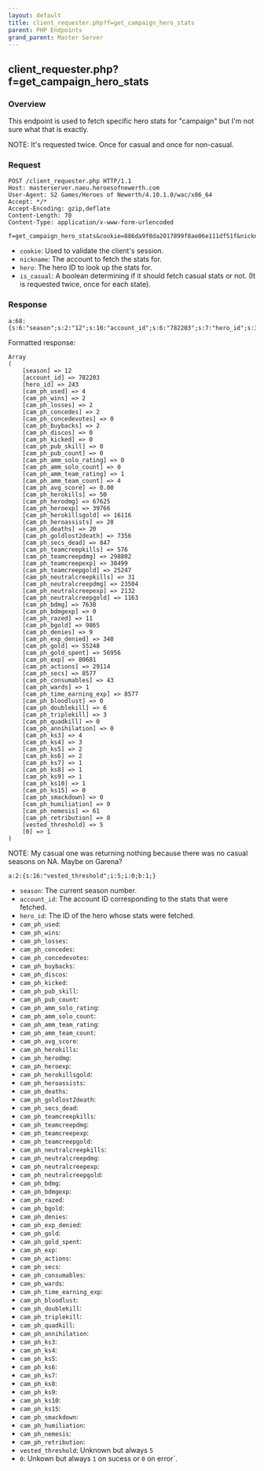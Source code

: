 ```yaml
---
layout: default
title: client_requester.php?f=get_campaign_hero_stats
parent: PHP Endpoints
grand_parent: Master Server
---
```


## client_requester.php?f=get_campaign_hero_stats

### Overview

This endpoint is used to fetch specific hero stats for "campaign" but I'm not sure
what that is exactly.

NOTE: It's requested twice. Once for casual and once for non-casual.

### Request

```
POST /client_requester.php HTTP/1.1
Host: masterserver.naeu.heroesofnewerth.com
User-Agent: S2 Games/Heroes of Newerth/4.10.1.0/wac/x86_64
Accept: */*
Accept-Encoding: gzip,deflate
Content-Length: 70
Content-Type: application/x-www-form-urlencoded

f=get_campaign_hero_stats&cookie=886da9f0da2017899f8ae06e111df51f&nickname=happyasthma&hero_name=Hero_Parallax&is_casual=0
```

- `cookie`: Used to validate the client's session.
- `nickname`: The account to fetch the stats for.
- `hero`: The hero ID to look up the stats for.
- `is_casual`: A boolean determining if it should fetch casual stats or not. (It is requested twice, once for each state).

### Response

```
a:68:{s:6:"season";s:2:"12";s:10:"account_id";s:6:"782203";s:7:"hero_id";s:3:"243";s:11:"cam_ph_used";s:1:"4";s:11:"cam_ph_wins";s:1:"2";s:13:"cam_ph_losses";s:1:"2";s:15:"cam_ph_concedes";s:1:"2";s:19:"cam_ph_concedevotes";s:1:"0";s:15:"cam_ph_buybacks";s:1:"2";s:13:"cam_ph_discos";s:1:"0";s:13:"cam_ph_kicked";s:1:"0";s:16:"cam_ph_pub_skill";s:1:"0";s:16:"cam_ph_pub_count";s:1:"0";s:22:"cam_ph_amm_solo_rating";s:1:"0";s:21:"cam_ph_amm_solo_count";s:1:"0";s:22:"cam_ph_amm_team_rating";s:1:"1";s:21:"cam_ph_amm_team_count";s:1:"4";s:16:"cam_ph_avg_score";s:4:"0.00";s:16:"cam_ph_herokills";s:2:"50";s:14:"cam_ph_herodmg";s:5:"67625";s:14:"cam_ph_heroexp";s:5:"39766";s:20:"cam_ph_herokillsgold";s:5:"16116";s:18:"cam_ph_heroassists";s:2:"28";s:13:"cam_ph_deaths";s:2:"20";s:21:"cam_ph_goldlost2death";s:4:"7356";s:16:"cam_ph_secs_dead";s:3:"847";s:21:"cam_ph_teamcreepkills";s:3:"576";s:19:"cam_ph_teamcreepdmg";s:6:"298802";s:19:"cam_ph_teamcreepexp";s:5:"38499";s:20:"cam_ph_teamcreepgold";s:5:"25247";s:24:"cam_ph_neutralcreepkills";s:2:"31";s:22:"cam_ph_neutralcreepdmg";s:5:"23504";s:22:"cam_ph_neutralcreepexp";s:4:"2132";s:23:"cam_ph_neutralcreepgold";s:4:"1163";s:11:"cam_ph_bdmg";s:4:"7630";s:14:"cam_ph_bdmgexp";s:1:"0";s:12:"cam_ph_razed";s:2:"11";s:12:"cam_ph_bgold";s:4:"9865";s:13:"cam_ph_denies";s:1:"9";s:17:"cam_ph_exp_denied";s:3:"348";s:11:"cam_ph_gold";s:5:"55248";s:17:"cam_ph_gold_spent";s:5:"56956";s:10:"cam_ph_exp";s:5:"80681";s:14:"cam_ph_actions";s:5:"29114";s:11:"cam_ph_secs";s:4:"8577";s:18:"cam_ph_consumables";s:2:"43";s:12:"cam_ph_wards";s:1:"1";s:23:"cam_ph_time_earning_exp";s:4:"8577";s:16:"cam_ph_bloodlust";s:1:"0";s:17:"cam_ph_doublekill";s:1:"6";s:17:"cam_ph_triplekill";s:1:"3";s:15:"cam_ph_quadkill";s:1:"0";s:19:"cam_ph_annihilation";s:1:"0";s:10:"cam_ph_ks3";s:1:"4";s:10:"cam_ph_ks4";s:1:"3";s:10:"cam_ph_ks5";s:1:"2";s:10:"cam_ph_ks6";s:1:"2";s:10:"cam_ph_ks7";s:1:"1";s:10:"cam_ph_ks8";s:1:"1";s:10:"cam_ph_ks9";s:1:"1";s:11:"cam_ph_ks10";s:1:"1";s:11:"cam_ph_ks15";s:1:"0";s:16:"cam_ph_smackdown";s:1:"0";s:18:"cam_ph_humiliation";s:1:"0";s:14:"cam_ph_nemesis";s:2:"61";s:18:"cam_ph_retribution";s:1:"0";s:16:"vested_threshold";i:5;i:0;b:1;}
```

Formatted response:

```
Array
(
    [season] => 12
    [account_id] => 782203
    [hero_id] => 243
    [cam_ph_used] => 4
    [cam_ph_wins] => 2
    [cam_ph_losses] => 2
    [cam_ph_concedes] => 2
    [cam_ph_concedevotes] => 0
    [cam_ph_buybacks] => 2
    [cam_ph_discos] => 0
    [cam_ph_kicked] => 0
    [cam_ph_pub_skill] => 0
    [cam_ph_pub_count] => 0
    [cam_ph_amm_solo_rating] => 0
    [cam_ph_amm_solo_count] => 0
    [cam_ph_amm_team_rating] => 1
    [cam_ph_amm_team_count] => 4
    [cam_ph_avg_score] => 0.00
    [cam_ph_herokills] => 50
    [cam_ph_herodmg] => 67625
    [cam_ph_heroexp] => 39766
    [cam_ph_herokillsgold] => 16116
    [cam_ph_heroassists] => 28
    [cam_ph_deaths] => 20
    [cam_ph_goldlost2death] => 7356
    [cam_ph_secs_dead] => 847
    [cam_ph_teamcreepkills] => 576
    [cam_ph_teamcreepdmg] => 298802
    [cam_ph_teamcreepexp] => 38499
    [cam_ph_teamcreepgold] => 25247
    [cam_ph_neutralcreepkills] => 31
    [cam_ph_neutralcreepdmg] => 23504
    [cam_ph_neutralcreepexp] => 2132
    [cam_ph_neutralcreepgold] => 1163
    [cam_ph_bdmg] => 7630
    [cam_ph_bdmgexp] => 0
    [cam_ph_razed] => 11
    [cam_ph_bgold] => 9865
    [cam_ph_denies] => 9
    [cam_ph_exp_denied] => 348
    [cam_ph_gold] => 55248
    [cam_ph_gold_spent] => 56956
    [cam_ph_exp] => 80681
    [cam_ph_actions] => 29114
    [cam_ph_secs] => 8577
    [cam_ph_consumables] => 43
    [cam_ph_wards] => 1
    [cam_ph_time_earning_exp] => 8577
    [cam_ph_bloodlust] => 0
    [cam_ph_doublekill] => 6
    [cam_ph_triplekill] => 3
    [cam_ph_quadkill] => 0
    [cam_ph_annihilation] => 0
    [cam_ph_ks3] => 4
    [cam_ph_ks4] => 3
    [cam_ph_ks5] => 2
    [cam_ph_ks6] => 2
    [cam_ph_ks7] => 1
    [cam_ph_ks8] => 1
    [cam_ph_ks9] => 1
    [cam_ph_ks10] => 1
    [cam_ph_ks15] => 0
    [cam_ph_smackdown] => 0
    [cam_ph_humiliation] => 0
    [cam_ph_nemesis] => 61
    [cam_ph_retribution] => 0
    [vested_threshold] => 5
    [0] => 1
)
```

NOTE: My casual one was returning nothing because there was no casual seasons on NA. Maybe on Garena?

```
a:2:{s:16:"vested_threshold";i:5;i:0;b:1;}
```

- `season`: The current season number.
- `account_id`: The account ID corresponding to the stats that were fetched.
- `hero_id`:  The ID of the hero whose stats were fetched.
- `cam_ph_used`: 
- `cam_ph_wins`: 
- `cam_ph_losses`: 
- `cam_ph_concedes`: 
- `cam_ph_concedevotes`: 
- `cam_ph_buybacks`: 
- `cam_ph_discos`: 
- `cam_ph_kicked`: 
- `cam_ph_pub_skill`: 
- `cam_ph_pub_count`: 
- `cam_ph_amm_solo_rating`: 
- `cam_ph_amm_solo_count`: 
- `cam_ph_amm_team_rating`: 
- `cam_ph_amm_team_count`: 
- `cam_ph_avg_score`: 
- `cam_ph_herokills`: 
- `cam_ph_herodmg`: 
- `cam_ph_heroexp`: 
- `cam_ph_herokillsgold`: 
- `cam_ph_heroassists`: 
- `cam_ph_deaths`: 
- `cam_ph_goldlost2death`: 
- `cam_ph_secs_dead`: 
- `cam_ph_teamcreepkills`: 
- `cam_ph_teamcreepdmg`: 
- `cam_ph_teamcreepexp`: 
- `cam_ph_teamcreepgold`: 
- `cam_ph_neutralcreepkills`: 
- `cam_ph_neutralcreepdmg`: 
- `cam_ph_neutralcreepexp`: 
- `cam_ph_neutralcreepgold`: 
- `cam_ph_bdmg`: 
- `cam_ph_bdmgexp`: 
- `cam_ph_razed`: 
- `cam_ph_bgold`: 
- `cam_ph_denies`: 
- `cam_ph_exp_denied`: 
- `cam_ph_gold`: 
- `cam_ph_gold_spent`: 
- `cam_ph_exp`: 
- `cam_ph_actions`: 
- `cam_ph_secs`: 
- `cam_ph_consumables`: 
- `cam_ph_wards`: 
- `cam_ph_time_earning_exp`: 
- `cam_ph_bloodlust`: 
- `cam_ph_doublekill`: 
- `cam_ph_triplekill`: 
- `cam_ph_quadkill`: 
- `cam_ph_annihilation`: 
- `cam_ph_ks3`: 
- `cam_ph_ks4`: 
- `cam_ph_ks5`: 
- `cam_ph_ks6`: 
- `cam_ph_ks7`: 
- `cam_ph_ks8`: 
- `cam_ph_ks9`: 
- `cam_ph_ks10`: 
- `cam_ph_ks15`: 
- `cam_ph_smackdown`: 
- `cam_ph_humiliation`: 
- `cam_ph_nemesis`: 
- `cam_ph_retribution`: 
- `vested_threshold`: Unknown but always `5`
- `0`: Unkown but always `1` on sucess or `0` on error`.